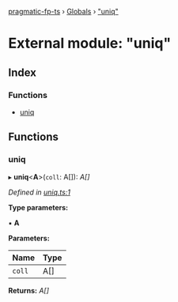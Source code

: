 [pragmatic-fp-ts](../README.md) › [Globals](../globals.md) › ["uniq"](_uniq_.md)

# External module: "uniq"

## Index

### Functions

* [uniq](_uniq_.md#uniq)

## Functions

###  uniq

▸ **uniq**<**A**>(`coll`: A[]): *A[]*

*Defined in [uniq.ts:1](https://github.com/hermann-p/pragmatic-fp-ts/blob/16cc592/src/uniq.ts#L1)*

**Type parameters:**

▪ **A**

**Parameters:**

Name | Type |
------ | ------ |
`coll` | A[] |

**Returns:** *A[]*

